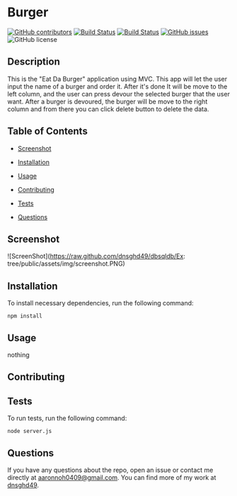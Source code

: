 # Burger
  [![GitHub contributors](https://img.shields.io/github/contributors/dnsghd49/dbsqldb.svg)](https://GitHub.com/dnsghd49/dbsqldb/graphs/contributors/)
  [![Build Status](https://img.shields.io/github/forks/dnsghd49/dbsqldb.svg)](https://github.com/dnsghd49/dbsqldb/network/)
  [![Build Status](https://img.shields.io/github/stars/dnsghd49/dbsqldb.svg)](https://github.com/dnsghd49/dbsqldb/)
  [![GitHub issues](https://img.shields.io/github/issues/dnsghd49/dbsqldb.svg)](https://GitHub.com/dnsghd49/dbsqldb/issues/)
  ![GitHub license](https://img.shields.io/badge/license-MIT-blue.svg)


## Description

This is the "Eat Da Burger" application using MVC. This app will let the user input the name of a burger and order it. After it's done It will be move to the left column, and the user can press devour the selected burger that the user want. After a burger is devoured, the burger will be move to the right column and from there you can click delete button to delete the data.

## Table of Contents 

* [Screenshot](#screenshot)

* [Installation](#installation)

* [Usage](#usage)

* [Contributing](#contributing)

* [Tests](#tests)

* [Questions](#questions)

## Screenshot

![ScreenShot](https://raw.github.com/dnsghd49/dbsqldb/Ex: tree/public/assets/img/screenshot.PNG)

## Installation

To install necessary dependencies, run the following command:

```
npm install
```

## Usage

nothing


  
## Contributing



## Tests

To run tests, run the following command:

```
node server.js
```

## Questions

If you have any questions about the repo, open an issue or contact me directly at aaronnoh0409@gmail.com. You can find more of my work at [dnsghd49](https://github.com/dnsghd49/).
